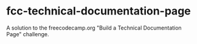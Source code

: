 # fcc-technical-documentation-page
A solution to the freecodecamp.org "Build a Technical Documentation Page" challenge. 
